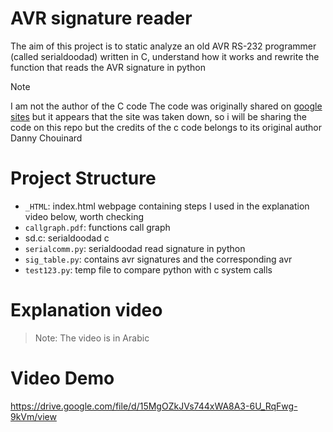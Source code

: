 # AVR signature reader

The aim of this project is to static analyze an old AVR RS-232 programmer (called serialdoodad) written in C, understand how it works and  rewrite the function that reads the AVR signature in python

> [!NOTE]
> I am not the author of the C code
> The code was originally shared on [google sites](https://sites.google.com/site/sites/system/errors/WebspaceNotFound?path=%2Fdannychouinard%2FHome%2Fatmel-avr-stuff%2Fsd) but it appears that the site was taken down, so i will be sharing the code on this repo but the credits of the c code belongs to its original author Danny Chouinard

# Project Structure

- `_HTML`: index.html webpage containing steps I used in the explanation video below, worth checking 
- `callgraph.pdf`: functions call graph
- sd.c: serialdoodad c
- `serialcomm.py`: serialdoodad read signature in python
- `sig_table.py`: contains avr signatures and the corresponding avr
- `test123.py`: temp file to compare python with c system calls

# Explanation video

> Note: The video is in Arabic


# Video Demo

https://drive.google.com/file/d/15MgOZkJVs744xWA8A3-6U_RqFwg-9kVm/view
